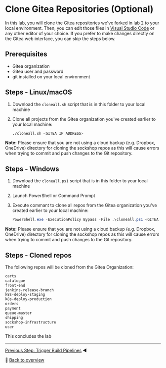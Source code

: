 # Clone Gitea Repositories (Optional)

In this lab, you will clone the Gitea repositories we've forked in lab 2 to your local environment. Then, you can edit those files in [Visual Studio Code] or any other editor of your choice. If you prefer to make changes directly on the Gitea web interface, you can skip the steps below.

## Prerequisites

* Gitea organization
* Gitea user and password
* git installed on your local environment

## Steps - Linux/macOS

1. Download the `cloneall.sh` script that is in this folder to your local machine
1. Clone all projects from the Gitea organization you've created earlier to your local machine:

    ```bash
    ./cloneall.sh <GITEA IP ADDRESS>
    ```

**Note:** Please ensure that you are not using a cloud backup (e.g. Dropbox, OneDrive) directory for cloning the sockshop repos as this will cause errors when trying to commit and push changes to the Git repository.

## Steps - Windows

1. Download the `cloneall.ps1` script that is in this folder to your local machine
1. Launch PowerShell or Command Prompt

1. Execute commant to clone all repos from the Gitea organization you've created earlier to your local machine:

    ```powershell
    PowerShell.exe -ExecutionPolicy Bypass -File .\cloneall.ps1 <GITEA IP ADDRESS>
    ```

**Note:** Please ensure that you are not using a cloud backup (e.g. Dropbox, OneDrive) directory for cloning the sockshop repos as this will cause errors when trying to commit and push changes to the Git repository.

## Steps - Cloned repos

The following repos will be cloned from the Gitea Organization:

```bash
carts
catalogue
front-end
jenkins-release-branch
k8s-deploy-staging
k8s-deploy-production
orders
payment
queue-master
shipping
sockshop-infrastructure 
user
```

This concludes the lab

---

[Previous Step: Trigger Build Pipelines](../4_Trigger_Build_Pipelines) :arrow_backward:

:arrow_up_small: [Back to overview](../)

[Visual Studio Code]: https://code.visualstudio.com/